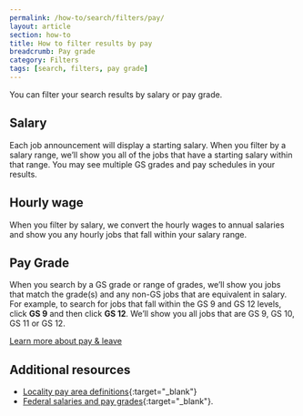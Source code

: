 ```yaml
---
permalink: /how-to/search/filters/pay/
layout: article
section: how-to
title: How to filter results by pay
breadcrumb: Pay grade
category: Filters
tags: [search, filters, pay grade]
---
```


You can filter your search results by salary or pay grade.

## Salary
Each job announcement will display a starting salary.  When you filter by a salary range, we’ll show you all of the jobs that have a starting salary within that range. You may see multiple GS grades and pay schedules in your results. 

## Hourly wage
When you filter by salary, we convert the hourly wages to annual salaries and show you any hourly jobs that fall within your salary range.

## Pay Grade
When you search by a GS grade or range of grades, we’ll show you jobs that match the grade(s) and any non-GS jobs that are equivalent in salary. For example, to search for jobs that fall within the GS 9 and GS 12 levels, click **GS 9** and then click **GS 12**. We’ll show you all jobs that are GS 9, GS 10, GS 11 or GS 12.

[Learn more about pay & leave](../../../../working-in-government/pay-and-leave/)

## Additional resources

* [Locality pay area definitions](https://www.opm.gov/policy-data-oversight/pay-leave/salaries-wages/2016/locality-pay-area-definitions/){:target="_blank"}
* [Federal salaries and pay grades](https://www.opm.gov/policy-data-oversight/pay-leave/salaries-wages/){:target="_blank"}.




